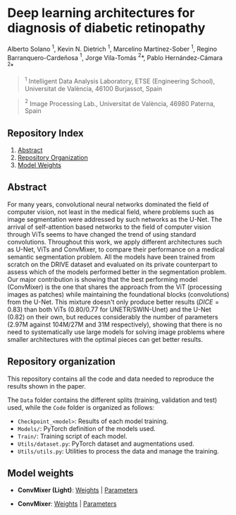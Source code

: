 # Deep learning architectures for diagnosis of diabetic retinopathy

Alberto Solano $^{1}$, Kevin N. Dietrich $^{1}$, Marcelino Martínez-Sober $^{1}$, Regino Barranquero-Cardeñosa $^{1}$, Jorge Vila-Tomás $^{2}$\*, Pablo Hernández-Cámara $^{2}$\*

> $^{1}$ Intelligent Data Analysis Laboratory, ETSE (Engineering School), Universitat de València, 46100 Burjassot, Spain

> $^{2}$ Image Processing Lab., Universitat de València, 46980 Paterna, Spain

## Repository Index

1. [Abstract](#abstract)
2. [Repository Organization](#repository-organization)
3. [Model Weights](#model-weights)

## Abstract

For many years, convolutional neural networks dominated the field of computer vision, not least in the medical field, where problems such as image segmentation were addressed by such networks as the U-Net. The arrival of self-attention based networks to the field of computer vision through ViTs seems to have changed the trend of using standard convolutions. Throughout this work, we apply different architectures such as U-Net, ViTs and ConvMixer, to compare their performance on a medical semantic segmentation problem.
All the models have been trained from scratch on the DRIVE dataset and evaluated on its private counterpart to assess which of the models performed better in the segmentation problem.
Our major contribution is showing that the best performing model (ConvMixer) is the one that shares the approach from the ViT (processing images as patches) while maintaining the foundational blocks (convolutions) from the U-Net. 
This mixture doesn't only produce better results ($DICE=0.83$) than both ViTs ($0.80$/$0.77$ for UNETR/SWIN-Unet) and the U-Net ($0.82$) on their own, but reduces considerably the number of parameters (2.97M against 104M/27M and 31M respectively), showing that there is no need to systematically use large models for solving image problems where smaller architectures
with the optimal pieces can get better results.

## Repository organization

This repository contains all the code and data needed to reproduce the results shown in the paper.

The `Data` folder contains the different splits (training, validation and test) used, while the `Code` folder is organized as follows:

- `Checkpoint_<model>`: Results of each model training.
- `Models/`: PyTorch definition of the models used.
- `Train/`: Training script of each model.
- `Utils/dataset.py`: PyTorch dataset and augmentations used.
- `Utils/utils.py`: Utilities to process the data and manage the training.

## Model weights

- **ConvMixer (Light)**: [Weights](https://drive.google.com/file/d/1OJyf7EOdn4tIL85qHbhvAHILX4NNURbQ/view?usp=share_link) | [Parameters](https://drive.google.com/file/d/1a0P9SghXbVaRTtCd6lX-auk0tWVu3xY4/view?usp=share_link)

- **ConvMixer**: [Weights](https://drive.google.com/file/d/1lXsy8lZoffX6hsEBE0YyU7lMym259LSi/view?usp=share_link) | [Parameters](https://drive.google.com/file/d/1gB3jipjE5Cz2_c6kNipbuXKWyS3EMsws/view?usp=share_link)
